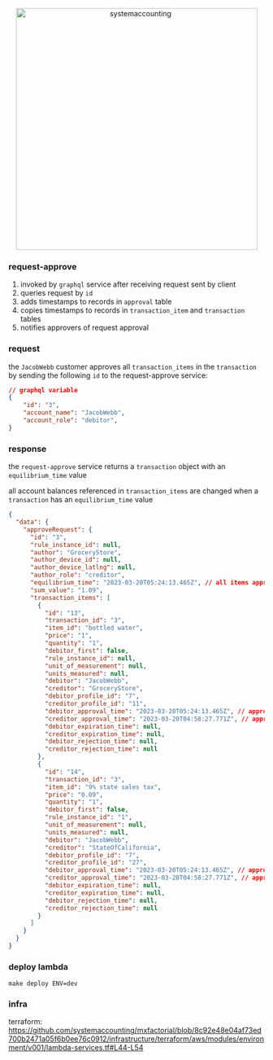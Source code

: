 <p align="center">
  <img width="475" alt="systemaccounting" src="https://user-images.githubusercontent.com/12200465/37568924-06f05d08-2a99-11e8-8891-60f373b33421.png">
</p>

### request-approve

1. invoked by `graphql` service after receiving request sent by client
1. queries request by `id`
1. adds timestamps to records in `approval` table
1. copies timestamps to records in `transaction_item` and `transaction` tables
1. notifies approvers of request approval

### request

the `JacobWebb` customer approves all `transaction_items` in the `transaction` by sending the following `id` to the request-approve service:

```json
// graphql variable
{
    "id": "3",
    "account_name": "JacobWebb",
    "account_role": "debitor",
}
```

### response

the `request-approve` service returns a `transaction` object with an `equilibrium_time` value  

all account balances referenced in `transaction_items` are changed when a `transaction` has an `equilibrium_time` value  

```json
{
  "data": {
    "approveRequest": {
      "id": "3",
      "rule_instance_id": null,
      "author": "GroceryStore",
      "author_device_id": null,
      "author_device_latlng": null,
      "author_role": "creditor",
      "equilibrium_time": "2023-03-20T05:24:13.465Z", // all items approved
      "sum_value": "1.09",
      "transaction_items": [
        {
          "id": "13",
          "transaction_id": "3",
          "item_id": "bottled water",
          "price": "1",
          "quantity": "1",
          "debitor_first": false,
          "rule_instance_id": null,
          "unit_of_measurement": null,
          "units_measured": null,
          "debitor": "JacobWebb",
          "creditor": "GroceryStore",
          "debitor_profile_id": "7",
          "creditor_profile_id": "11",
          "debitor_approval_time": "2023-03-20T05:24:13.465Z", // approved by debitor
          "creditor_approval_time": "2023-03-20T04:58:27.771Z", // approved by creditor
          "debitor_expiration_time": null,
          "creditor_expiration_time": null,
          "debitor_rejection_time": null,
          "creditor_rejection_time": null
        },
        {
          "id": "14",
          "transaction_id": "3",
          "item_id": "9% state sales tax",
          "price": "0.09",
          "quantity": "1",
          "debitor_first": false,
          "rule_instance_id": "1",
          "unit_of_measurement": null,
          "units_measured": null,
          "debitor": "JacobWebb",
          "creditor": "StateOfCalifornia",
          "debitor_profile_id": "7",
          "creditor_profile_id": "27",
          "debitor_approval_time": "2023-03-20T05:24:13.465Z", // approved by debitor
          "creditor_approval_time": "2023-03-20T04:58:27.771Z", // approved by creditor
          "debitor_expiration_time": null,
          "creditor_expiration_time": null,
          "debitor_rejection_time": null,
          "creditor_rejection_time": null
        }
      ]
    }
  }
}
```

### deploy lambda

`make deploy ENV=dev`

### infra

terraform: https://github.com/systemaccounting/mxfactorial/blob/8c92e48e04af73ed700b2471a05f6b0ee76c0912/infrastructure/terraform/aws/modules/environment/v001/lambda-services.tf#L44-L54